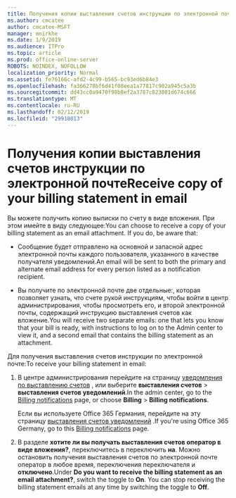 ```yaml
---
title: Получения копии выставления счетов инструкции по электронной почте
ms.author: cmcatee
author: cmcatee-MSFT
manager: mnirkhe
ms.date: 1/9/2019
ms.audience: ITPro
ms.topic: article
ms.prod: office-online-server
ROBOTS: NOINDEX, NOFOLLOW
localization_priority: Normal
ms.assetid: fe76166c-afd2-4c99-b565-bc93ed6b84e3
ms.openlocfilehash: fa366278bf6d41f08eea1a77817c902a945c5a3b
ms.sourcegitcommit: dd43cc0a9470f98b8ef2a3787c823801d674c666
ms.translationtype: MT
ms.contentlocale: ru-RU
ms.lasthandoff: 02/12/2019
ms.locfileid: "29918013"
---
```

# <a name="receive-copy-of-your-billing-statement-in-email"></a><span data-ttu-id="20da6-102">Получения копии выставления счетов инструкции по электронной почте</span><span class="sxs-lookup"><span data-stu-id="20da6-102">Receive copy of your billing statement in email</span></span>
<span data-ttu-id="20da6-p101">Вы можете получить копию выписки по счету в виде вложения. При этом имейте в виду следующее:</span><span class="sxs-lookup"><span data-stu-id="20da6-p101">You can choose to receive a copy of your billing statement as an email attachment. If you do, be aware that:</span></span>
  
- <span data-ttu-id="20da6-105">Сообщение будет отправлено на основной и запасной адрес электронной почты каждого пользователя, указанного в качестве получателя уведомлений.</span><span class="sxs-lookup"><span data-stu-id="20da6-105">An email will be sent to both the primary and alternate email address for every person listed as a notification recipient.</span></span>
    
- <span data-ttu-id="20da6-106">Вы получите по электронной почте две отдельные:, которая позволяет узнать, что счете рукой инструкциям, чтобы войти в центр администрирования, чтобы просмотреть его, и второй электронной почты, содержащий инструкцию выставления счетов как вложение.</span><span class="sxs-lookup"><span data-stu-id="20da6-106">You will receive two separate emails: one that lets you know that your bill is ready, with instructions to log on to the Admin center to view it, and a second email that contains the billing statement as an attachment.</span></span>
    
<span data-ttu-id="20da6-107">Для получения выставления счетов инструкции по электронной почте:</span><span class="sxs-lookup"><span data-stu-id="20da6-107">To receive your billing statement in email:</span></span>
  
1. <span data-ttu-id="20da6-108">В центре администрирования перейдите на страницу [уведомления по выставлению счетов](https://go.microsoft.com/fwlink/p/?linkid=853212) , или выберите **выставления счетов** \> **выставления счетов уведомлений**.</span><span class="sxs-lookup"><span data-stu-id="20da6-108">In the admin center, go to the [Billing notifications](https://go.microsoft.com/fwlink/p/?linkid=853212) page, or choose **Billing** \> **Billing notifications**.</span></span>
    
    <span data-ttu-id="20da6-109">Если вы используете Office 365 Германия, перейдите на эту страницу [выставления счетов уведомлений](https://go.microsoft.com/fwlink/p/?linkid=853213) .</span><span class="sxs-lookup"><span data-stu-id="20da6-109">If you're using Office 365 Germany, go to this [Billing notifications](https://go.microsoft.com/fwlink/p/?linkid=853213) page.</span></span> 
    
2. <span data-ttu-id="20da6-p102">В разделе **хотите ли вы получать выставления счетов оператор в виде вложения?**, переключитесь в переключить **на**. Можно остановить получения выставления счетов по электронной почте оператор в любое время, переключения переключателя и **отключено**.</span><span class="sxs-lookup"><span data-stu-id="20da6-p102">Under **Do you want to receive the billing statement as an email attachment?**, switch the toggle to **On**. You can stop receiving the billing statement emails at any time by switching the toggle to **Off**.</span></span>
    

